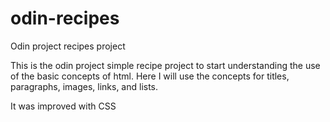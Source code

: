 # odin-recipes
Odin project recipes project

This is the odin project simple recipe project to start understanding the use of the basic concepts of html. Here I will use the concepts for titles, paragraphs, images, links, and lists.

It was improved with CSS